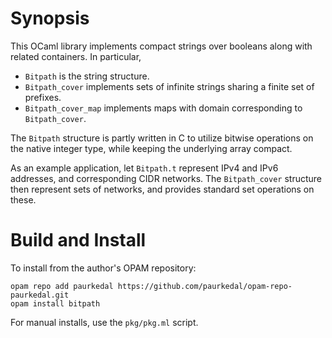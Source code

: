 Synopsis
========

This OCaml library implements compact strings over booleans along with
related containers.  In particular,

  - `Bitpath` is the string structure.
  - `Bitpath_cover` implements sets of infinite strings sharing a finite set
    of prefixes.
  - `Bitpath_cover_map` implements maps with domain corresponding to
    `Bitpath_cover`.

The `Bitpath` structure is partly written in C to utilize bitwise
operations on the native integer type, while keeping the underlying array
compact.

As an example application, let `Bitpath.t` represent IPv4 and IPv6
addresses, and corresponding CIDR networks.  The `Bitpath_cover` structure
then represent sets of networks, and provides standard set operations on
these.


Build and Install
=================

To install from the author's OPAM repository:

    opam repo add paurkedal https://github.com/paurkedal/opam-repo-paurkedal.git
    opam install bitpath

For manual installs, use the `pkg/pkg.ml` script.

